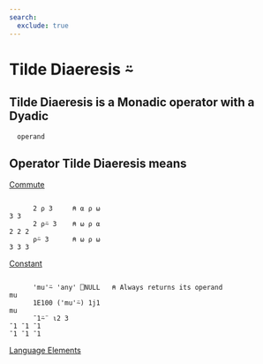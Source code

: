 ```yaml
---
search:
  exclude: true
---
```






<h1 class="heading"><span class="name">Tilde Diaeresis</span> <span class="command">⍨</span></h1>


## Tilde Diaeresis is a Monadic operator with a Dyadic
      operand

## Operator Tilde Diaeresis means


[Commute     ](../primitive-operators/commute.md)
```apl

      2 ⍴ 3     ⍝ ⍺ ⍴ ⍵
3 3
      2 ⍴⍨ 3    ⍝ ⍵ ⍴ ⍺
2 2 2
      ⍴⍨ 3      ⍝ ⍵ ⍴ ⍵
3 3 3

```


[Constant     ](../primitive-operators/constant.md)
```apl

      'mu'⍨ 'any' ⎕NULL   ⍝ Always returns its operand
mu
      1E100 ('mu'⍨) 1j1
mu
      ¯1⍨¨ ⍳2 3
¯1 ¯1 ¯1
¯1 ¯1 ¯1
```


[Language Elements](./language-elements.md)


